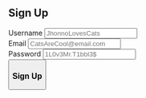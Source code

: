 ## Sign Up
<html>   
<form method = "post" id = "SignUpForm">
    <label for="user_id_signup">Username</label>
    <input type="text" id="user_id_signup" name="user_id_signup" placeholder="JhonnoLovesCats" value=""><br>
    <label for="user_email_signup">Email</label>
    <input type="text" id="user_email_signup" name="user_email_signup" placeholder="CatsAreCool@email.com" value=""><br>
    <label for="user_password_signup">Password</label>
    <input type="password" id="user_password_signup" name="user_password" placeholder="1L0v3Mr.T1bbl3$" value=""><br>
    <button type="button" id="signup_submittion"><h3>Sign Up</h3></button>
  </form> 
  <br><div id = "RegistrationError">
    <h3><b>ERROR: Registration Failed. Try Again. </b></h3>
  </div>
  <div id = "RegistrationSuccess">
    <h3><b>Registration Successful. </b></h3>
  </div>
  <style>
    #SignUpForm{
      max-height: 400px;
    }  
    #RegistrationError{
      text-align: center;
      align-self: center;
      background-color: rgb(223, 109, 109, 0.60);
      border-radius: 0.5em;
      min-height: 25px;
      width: 100%;
      line-height: 25px;
      display: none;
    }
    #RegistrationSuccess{
      text-align: center;
      align-self: center;
      background-color: rgb(109, 223, 109, 0.60);
      border-radius: 0.5em;
      min-height: 25px;
      width: 100%;
      line-height: 25px;
      display: none;
    }
  </style>
  <script>
    /*$("#registration_submit").click(async function() {
        let user = document.getElementById("user_id_signup").value;
        let user_email = document.getElementById("user_email_signup").value;
        let pass = document.getElementById("user_password_signup").value;
        let url = "";
        const headers = {
            method: 'POST',
            mode: 'cors',
            cache: 'default',
            credentials: 'include',
            headers: {
                'Content-Type': 'application/json',
            },
            body: JSON.stringify({username: user, email: user_email,  password: pass}),
        };
        try {
            let response = await fetch(url, headers);
            let result = await response.json();
            console.log('Success:', result);
            if (result.status == "success"){
                document.getElementById("RegistrationSuccess").style.display = "block";
                document.getElementById("RegistrationError").style.display = "none";
            } else {
                document.getElementById("RegistrationError").style.display = "block";
                document.getElementById("RegistrationSuccess").style.display = "none";
            }
        } catch (error) {
            console.error('Error:', error);
        }
    });*/
  </script>
</html>